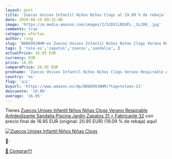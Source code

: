 ```yaml
---
layout: post
title: 'Zuecos Unisex Infantil Niños Niñas Clogs al 19.09 % de rebaja'
date: 2020-08-14 09:32:00
image: 'https://m.media-amazon.com/images/I/51DSlLN5UFL._SL200_.jpg'
comments: true
category: ofertas
author: ring
slug: 'B08699JWHM-es Zuecos Unisex Infantil Niños Niñas Clogs Verano Respirable...'
tags: [ 'tole.es','zapatos','zuecos','sandalia', ]
actualPrice: 16.95 EUR
currency: EUR
price: 16.95
comparePrice: 20.95 EUR
prodname: 'Zuecos Unisex Infantil Niños Niñas Clogs Verano Respirable Antideslizante Sandalia Piscina Jardín Zapatos 31 = Fabricante 32'
country: 'es'
flag: '🇪🇸'
buyurl: 'https://www.amazon.es/dp/B08699JWHM/?tag=tolees-21'
descuento: '19.09'
average: '16.95'
---
```


Tienes [Zuecos Unisex Infantil Niños Niñas Clogs Verano Respirable Antideslizante Sandalia Piscina Jardín Zapatos 31 = Fabricante 32](https://www.amazon.es/dp/B08699JWHM/?tag=tolees-21) con precio final de  16.95 EUR (original: 20.95 EUR) (19.09 %  de rebaja) aqui!

[![Zuecos Unisex Infantil Niños Niñas Clogs](https://m.media-amazon.com/images/I/51DSlLN5UFL._SL200_.jpg)](https://www.amazon.es/dp/B08699JWHM/?tag=tolees-21)

🔎:


[🛒 Comprar!!!](https://www.amazon.es/dp/B08699JWHM/?tag=tolees-21)
